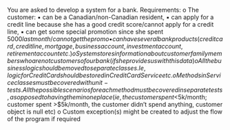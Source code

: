 You are asked to develop a system for a bank. 
Requirements:
o	The customer:
▪	can be a Canadian/non-Canadian resident, 
▪	can apply for a credit line because she has a good credit score/cannot apply for a credit line, 
▪	can get some special promotion since she spent $5000 last month/cannot get the promo
▪	can have several bank products (credit card, credit line, mortgage, business account, investment account, retirement account etc.)
o	System stores information about customer family members who are not customers of our bank (if she provides us with this data)
o	All the business logic should be moved to separate classes. Ie, logic for CreditCard should be stored in CreditCardService etc. 
o	Methods in Service classes must be covered with unit-tests. All the possible scenarios for each method must be covered in separate tests, as opposed to having them in one place (ie, the customer spent <$5k/month; customer spent >$5k/month, the customer didn’t spend anything, customer object is null etc)
o	Custom exception(s) might be created to adjust the flow of the program if required

